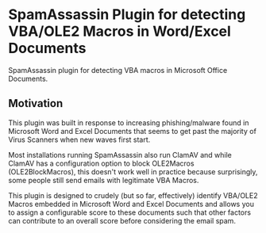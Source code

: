 # SpamAssassin Plugin for detecting VBA/OLE2 Macros in Word/Excel Documents

SpamAssassin plugin for detecting VBA macros in Microsoft Office Documents.

## Motivation ##

This plugin was built in response to increasing phishing/malware found in Microsoft Word and Excel Documents that seems to get past the majority of Virus Scanners when new waves first start.

Most installations running SpamAssassin also run ClamAV and while ClamAV has a configuration option to block OLE2Macros (OLE2BlockMacros), this doesn't work well in practice because surprisingly, some people still send emails with legitimate VBA Macros.

This plugin is designed to crudely (but so far, effectively) identify VBA/OLE2 Macros embedded in Microsoft Word and Excel Documents and allows you to assign a configurable score to these documents such that other factors can contribute to an overall score before considering the email spam.



